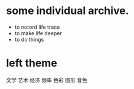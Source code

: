 
# some individual archive.

* to record life trace
* to make life deeper
* to do things 

# left theme
文学
艺术
经济
频率
色彩
图形
音色